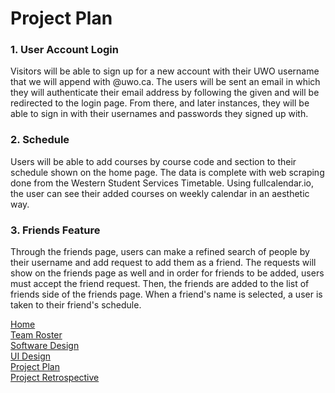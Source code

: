 # Project Plan


### 1. User Account Login 
Visitors will be able to sign up for a new account with their UWO username that we will append with @uwo.ca.  The users will be sent an email in which they will authenticate their email address by following the given and will be redirected to the login page.  From there, and later instances, they will be able to sign in with their usernames and passwords they signed up with.


### 2. Schedule
Users will be able to add courses by course code and section to their schedule shown on the home page.  The data is complete with web scraping done from the Western Student Services Timetable.  Using fullcalendar.io, the user can see their added courses on weekly calendar in an aesthetic way.


### 3. Friends Feature
Through the friends page, users can make a refined search of people by their username and add request to add them as a friend.  The requests will show on the friends page as well and in order for friends to be added, users must accept the friend request.  Then, the friends are added to the list of friends side of the friends page.  When a friend's name is selected, a user is taken to their friend's schedule.


[Home](README.md)  
[Team Roster](TEAMROSTER.md)  
[Software Design](SOFTWAREDESIGN.md)  
[UI Design](UIDESIGN.md)  
[Project Plan](PROJECTPLAN.md)   
[Project Retrospective](RETRO.md)
